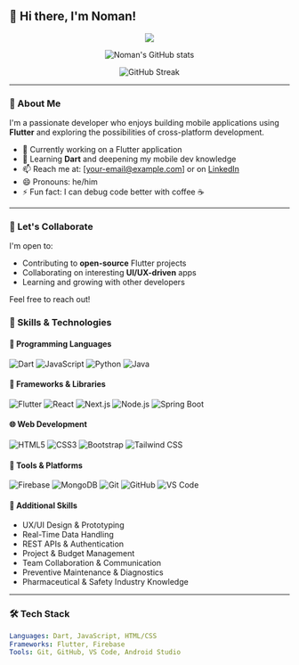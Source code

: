 ## 👋 Hi there, I'm Noman!

<p align="center">
  <img src="https://github-readme-stats.vercel.app/api/top-langs/?username=Noman726&theme=dark&hide_border=false&include_all_commits=true&count_private=true&layout=compact" />
</p>

<p align="center">
  <img src="https://github-readme-stats.vercel.app/api?username=Noman726&show_icons=true&theme=tokyonight" alt="Noman's GitHub stats" />
</p>

<p align="center">
  <img src="https://github-readme-streak-stats.herokuapp.com/?user=Noman726&theme=tokyonight" alt="GitHub Streak" />
</p>

---

### 🚀 About Me

I'm a passionate developer who enjoys building mobile applications using **Flutter** and exploring the possibilities of cross-platform development.

- 🔭 Currently working on a Flutter application
- 🌱 Learning **Dart** and deepening my mobile dev knowledge
- 📫 Reach me at: [your-email@example.com] or on [LinkedIn](https://www.linkedin.com/)
- 😄 Pronouns: he/him
- ⚡ Fun fact: I can debug code better with coffee ☕

---

### 🤝 Let's Collaborate

I'm open to:

- Contributing to **open-source** Flutter projects
- Collaborating on interesting **UI/UX-driven** apps
- Learning and growing with other developers

Feel free to reach out!

### 💼 Skills & Technologies

#### 🧠 Programming Languages
![Dart](https://img.shields.io/badge/-Dart-0175C2?logo=dart&logoColor=white&style=flat) 
![JavaScript](https://img.shields.io/badge/-JavaScript-F7DF1E?logo=javascript&logoColor=black&style=flat)
![Python](https://img.shields.io/badge/-Python-3776AB?logo=python&logoColor=white&style=flat)
![Java](https://img.shields.io/badge/-Java-007396?logo=java&logoColor=white&style=flat)

#### 🚀 Frameworks & Libraries
![Flutter](https://img.shields.io/badge/-Flutter-02569B?logo=flutter&logoColor=white&style=flat)
![React](https://img.shields.io/badge/-React-61DAFB?logo=react&logoColor=black&style=flat)
![Next.js](https://img.shields.io/badge/-Next.js-000000?logo=next.js&logoColor=white&style=flat)
![Node.js](https://img.shields.io/badge/-Node.js-339933?logo=nodedotjs&logoColor=white&style=flat)
![Spring Boot](https://img.shields.io/badge/-Spring%20Boot-6DB33F?logo=springboot&logoColor=white&style=flat)

#### 🌐 Web Development
![HTML5](https://img.shields.io/badge/-HTML5-E34F26?logo=html5&logoColor=white&style=flat)
![CSS3](https://img.shields.io/badge/-CSS3-1572B6?logo=css3&logoColor=white&style=flat)
![Bootstrap](https://img.shields.io/badge/-Bootstrap-7952B3?logo=bootstrap&logoColor=white&style=flat)
![Tailwind CSS](https://img.shields.io/badge/-Tailwind%20CSS-38B2AC?logo=tailwind-css&logoColor=white&style=flat)

#### 🔧 Tools & Platforms
![Firebase](https://img.shields.io/badge/-Firebase-FFCA28?logo=firebase&logoColor=black&style=flat)
![MongoDB](https://img.shields.io/badge/-MongoDB-47A248?logo=mongodb&logoColor=white&style=flat)
![Git](https://img.shields.io/badge/-Git-F05032?logo=git&logoColor=white&style=flat)
![GitHub](https://img.shields.io/badge/-GitHub-181717?logo=github&logoColor=white&style=flat)
![VS Code](https://img.shields.io/badge/-VS%20Code-007ACC?logo=visual-studio-code&logoColor=white&style=flat)

#### 🧰 Additional Skills
- UX/UI Design & Prototyping  
- Real-Time Data Handling  
- REST APIs & Authentication  
- Project & Budget Management  
- Team Collaboration & Communication  
- Preventive Maintenance & Diagnostics  
- Pharmaceutical & Safety Industry Knowledge

---

### 🛠️ Tech Stack

```yaml
Languages: Dart, JavaScript, HTML/CSS
Frameworks: Flutter, Firebase
Tools: Git, GitHub, VS Code, Android Studio

